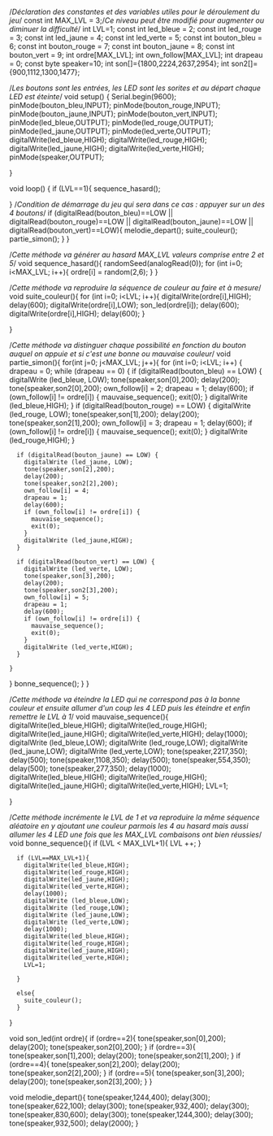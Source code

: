 /*Déclaration des constantes et des variables utiles pour le déroulement du jeu*/
const int MAX_LVL = 3;/*Ce niveau peut être modifié pour augmenter ou diminuer la difficulté*/
int LVL=1;
const int led_bleue = 2;
const int led_rouge = 3;
const int led_jaune = 4;
const int led_verte = 5;
const int bouton_bleu = 6;
const int bouton_rouge = 7;
const int bouton_jaune = 8;
const int bouton_vert = 9;
int ordre[MAX_LVL];
int own_follow[MAX_LVL];
int drapeau = 0;
const byte speaker=10;
int son[]={1800,2224,2637,2954};
int son2[]={900,1112,1300,1477};


/*Les boutons sont les entrées, les LED sont les sorites et au départ chaque LED est éteinte*/
void setup() {
  Serial.begin(9600);
  pinMode(bouton_bleu,INPUT);
  pinMode(bouton_rouge,INPUT);
  pinMode(bouton_jaune,INPUT);
  pinMode(bouton_vert,INPUT);
  pinMode(led_bleue,OUTPUT);
  pinMode(led_rouge,OUTPUT);
  pinMode(led_jaune,OUTPUT);
  pinMode(led_verte,OUTPUT);
  digitalWrite(led_bleue,HIGH);
  digitalWrite(led_rouge,HIGH);
  digitalWrite(led_jaune,HIGH);
  digitalWrite(led_verte,HIGH);
  pinMode(speaker,OUTPUT);


}

void loop() {
  if (LVL==1){
     sequence_hasard();
     
  }
  /*Condition de démarrage du jeu qui sera dans ce cas : appuyer sur un des 4 boutons*/
  if (digitalRead(bouton_bleu)==LOW || digitalRead(bouton_rouge)==LOW || digitalRead(bouton_jaune)==LOW || digitalRead(bouton_vert)==LOW){
    melodie_depart();
    suite_couleur();
    partie_simon();
  }
}

/*Cette méthode va générer au hasard MAX_LVL valeurs comprise entre 2 et 5*/
void sequence_hasard(){
 randomSeed(analogRead(0));
 for (int i=0; i<MAX_LVL; i++){
   ordre[i] = random(2,6);
 }
}

  
 
/*Cette méthode va reproduire la séquence de couleur au faire et à mesure*/
void suite_couleur(){
   for (int i=0; i<LVL; i++){
      digitalWrite(ordre[i],HIGH);
      delay(600);
      digitalWrite(ordre[i],LOW);
      son_led(ordre[i]);
      delay(600);
      digitalWrite(ordre[i],HIGH);
      delay(600);
    }

  }

/*Cette méthode va distinguer chaque possibilité en fonction du bouton auquel on appuie et si c'est 
une bonne ou mauvaise couleur*/ 
void partie_simon(){
for(int j=0; j<MAX_LVL; j++){ 
  for (int i=0; i<LVL; i++) {
    drapeau = 0;
    while (drapeau == 0) {
      if (digitalRead(bouton_bleu) == LOW) {
        digitalWrite (led_bleue, LOW);
        tone(speaker,son[0],200);
        delay(200);
        tone(speaker,son2[0],200);
        own_follow[i] = 2;
        drapeau = 1;
        delay(600);
        if (own_follow[i] != ordre[i]) {
          mauvaise_sequence();
          exit(0);
        }
        digitalWrite (led_bleue,HIGH);
      }
      if (digitalRead(bouton_rouge) == LOW) {
        digitalWrite (led_rouge, LOW);
        tone(speaker,son[1],200);
        delay(200);
        tone(speaker,son2[1],200);
        own_follow[i] = 3;
        drapeau = 1;
        delay(600);
        if (own_follow[i] != ordre[i]) {
          mauvaise_sequence();
          exit(0);
        }
        digitalWrite (led_rouge,HIGH);
      }
      
      if (digitalRead(bouton_jaune) == LOW) {
        digitalWrite (led_jaune, LOW);
        tone(speaker,son[2],200);
        delay(200);
        tone(speaker,son2[2],200);
        own_follow[i] = 4;
        drapeau = 1;
        delay(600);
        if (own_follow[i] != ordre[i]) {
          mauvaise_sequence();
          exit(0);
        }
        digitalWrite (led_jaune,HIGH);
      }
      
      if (digitalRead(bouton_vert) == LOW) {
        digitalWrite (led_verte, LOW);
        tone(speaker,son[3],200);
        delay(200);
        tone(speaker,son2[3],200);
        own_follow[i] = 5;
        drapeau = 1;
        delay(600);
        if (own_follow[i] != ordre[i]) {
          mauvaise_sequence();
          exit(0);
        }
        digitalWrite (led_verte,HIGH);
      }
      
    }
    
  }
    bonne_sequence();
 }
}

/*Cette méthode va éteindre la LED qui ne correspond pas à la bonne couleur et ensuite allumer d'un
coup les 4 LED puis les éteindre et enfin remettre le LVL à 1*/
void mauvaise_sequence(){
    digitalWrite(led_bleue,HIGH);
    digitalWrite(led_rouge,HIGH);
    digitalWrite(led_jaune,HIGH);
    digitalWrite(led_verte,HIGH);
    delay(1000);
    digitalWrite (led_bleue,LOW);
    digitalWrite (led_rouge,LOW);
    digitalWrite (led_jaune,LOW);
    digitalWrite (led_verte,LOW);
    tone(speaker,2217,350);
    delay(500);
    tone(speaker,1108,350);
    delay(500);
    tone(speaker,554,350);
    delay(500);
    tone(speaker,277,350);
    delay(1000);
    digitalWrite(led_bleue,HIGH);
    digitalWrite(led_rouge,HIGH);
    digitalWrite(led_jaune,HIGH);
    digitalWrite(led_verte,HIGH);
    LVL=1;
    
}

/*Cette méthode incrémente le LVL de 1 et va reproduire la même séquence aléatoire en y ajoutant une 
couleur parmois les 4 au hasard mais aussi allumer les 4 LED une fois que les MAX_LVL combaisons ont 
bien réussies*/
void bonne_sequence(){
      if (LVL < MAX_LVL+1){
         LVL ++;
      }

      if (LVL==MAX_LVL+1){
        digitalWrite(led_bleue,HIGH);
        digitalWrite(led_rouge,HIGH);
        digitalWrite(led_jaune,HIGH);
        digitalWrite(led_verte,HIGH);
        delay(1000);
        digitalWrite (led_bleue,LOW);
        digitalWrite (led_rouge,LOW);
        digitalWrite (led_jaune,LOW);
        digitalWrite (led_verte,LOW);
        delay(1000);
        digitalWrite(led_bleue,HIGH);
        digitalWrite(led_rouge,HIGH);
        digitalWrite(led_jaune,HIGH);
        digitalWrite(led_verte,HIGH);
        LVL=1;
        
      }

      else{
        suite_couleur();
      }

    
}

void son_led(int ordre){
  if (ordre==2){
    tone(speaker,son[0],200);
    delay(200);
    tone(speaker,son2[0],200);
  }
  if (ordre==3){
    tone(speaker,son[1],200);
    delay(200);
    tone(speaker,son2[1],200);
  }
  if (ordre==4){
    tone(speaker,son[2],200);
    delay(200);
    tone(speaker,son2[2],200);
    }
  if (ordre==5){
    tone(speaker,son[3],200);
    delay(200);
    tone(speaker,son2[3],200);
    }
}

void melodie_depart(){
  tone(speaker,1244,400);
  delay(300);
  tone(speaker,622,100);
  delay(300);
  tone(speaker,932,400);
  delay(300);
  tone(speaker,830,600);
  delay(300);
  tone(speaker,1244,300);
  delay(300);
  tone(speaker,932,500);
  delay(2000);
}

